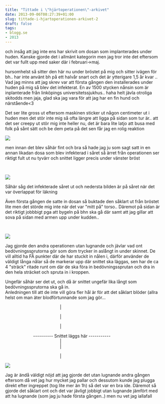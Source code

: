```yaml
---
title: "Tittade i \"hjärtoperationen\"-arkivet"
date: 2013-09-06T08:27:39+01:00
slug: tittade-i-hjartoperationen-arkivet-2
draft: false
tags:
- blogg.se
- 2013
---
```

och insåg att jag inte ens har skrivit om dosan som implanterades under huden. Kanske gjorde det i allmänt kategorin men jag tror inte det eftersom det var fullt upp med saker där i februari->maj.  
  
hursomhelst så sitter den här nu under bröstet på mig och sitter ivägen för bh.. har inte använt bh på ett halvår snart och det är ytterigare 1,5 år kvar ..  
Vad jag minns att jag skrev var att första gången den installerades under huden på mig så blev det infekterat. En av 1500 stycken nånsin som är inplanterade från linköpings universitetssjukhus.. haha helt jävla otroliga skitodds men jaja, glad ska jag vara för att jag har en fin hund och närstående<3  
  
Det ser lite gross ut eftersom maskinen sticker ut någon centimeter ut i huden men det stör inte mig så ofta längre att ligga på sidan som tur är.. att det ser creepy ut stör mig inte heller nu, det är bara lite latjo att busa med folk på sånt sätt och be dem peta på det sen får jag en rolig reaktion  
  

![](/assets/images/blogg.se/dsc_0976_5228eb41ddf2b37d139709a7.jpg)

men innan det blev såhär fint och bra så hade jag ju som sagt satt in en annan likadan dosa som blev infekterad i såret så ärret från operationen ser riktigt fult ut nu tyvärr och snittet ligger precis under vänster bröst

 

![](/assets/images/blogg.se/dsc_0977_522974b3e087c36c20e2f920.jpg)

Såhär såg det infekterade såret ut och nedersta bilden är på såret när det var överlappat för läkning

Även första gången de satte in dosan så buktade den såklart ut från bröstet lite men det störde mig inte när det var "mitt på" torso.. Däremot på sidan är det riktigt jobbbigt pga att bygeln på bhn ska gå där samt att jag gillar att sova på sidan med armen upp under kudden..

 

![](/assets/images/blogg.se/dsc_0007_522975d2ddf2b345ba5554d3.jpg)

Jag gjorde den andra operationen utan lugnande och jävlar vad ont bedövningssprutorna gör som dom trycker in aslångt in under skinnet. De vill alltid ha FÅ punkter där de har stuckit in nålen i, därför använder de väldigt långa nålar så de markerar upp där snittet ska läggas, sen har de ca 4 "sträck" ritade runt om där de ska föra in bedövningssprutan och dra in den hela sträcket och spruta in i kroppen.

Ungefär såhär ser det ut, och då är snittet ungefär lika långt som bedövningssprutorna ska gå in.  
Anledningen till att de inte vill göra fler hål är för att det såklart blöder (allra helst om man äter blodförtunnande som jag gör...

                                             |

                                             |

                                             |

                       ---------- Snittet läggs här -----------  
                                             |  
                                             |

                                             |

![](/assets/images/blogg.se/mms_20130315s_5142fd699606ee1a3131fd28.jpg)

Jag är ändå väldigt nöjd att jag gjorde det utan lugnande andra gången eftersom då vet jag hur mycket jag pallar och dessutom kunde jag plugga direkt efter ingreppet (tog lite mer än 1h) så det var en bra ide. Däremot så gjorde det såklart ont och det var jävligt jobbigt utan lugnande jämfört med att ha lugnande (som jag ju hade första gången..) men nu vet jag iallafall